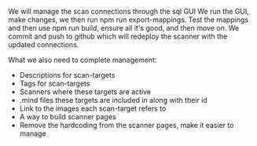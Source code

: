 We will manage the scan connections through the sql GUI
We run the GUI, make changes, we then run npm run export-mappings. Test the mappings and then use npm run build, ensure all it's good, and then move on.
We commit and push to github which will redeploy the scanner with the updated connections.


What we also need to complete management:

- Descriptions for scan-targets
- Tags for scan-targets
- Scanners where these targets are active
- .mind files these targets are included in along with their id 
- Link to the images each scan-target refers to
- A way to build scanner pages
- Remove the hardcoding from the scanner pages, make it easier to manage
